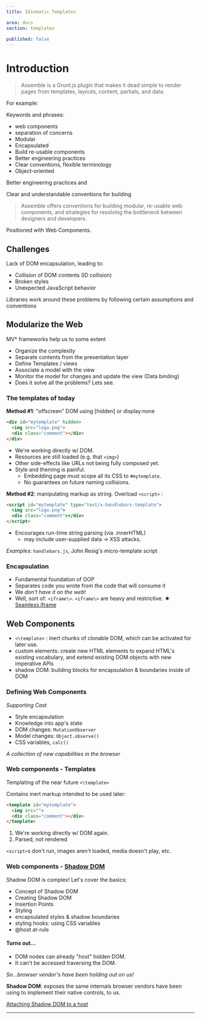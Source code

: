 ```yaml
---
title: Idiomatic Templates

area: docs
section: templates

published: false
---
```


# Introduction

> Assemble is a Grunt.js plugin that makes it dead simple to render pages from templates, layouts, content, partials, and data.

For example:



Keywords and phrases:
* web components
* separation of concerns
* Modular
* Encapsulated
* Build re-usable components
* Better engineering practices
* Clear conventions, flexible terminology
* Object-oriented

Better engineering practices and

Clear and understandable conventions for building


> Assemble offers conventions for building modular, re-usable web components, and strategies for resolving the bottleneck between designers and developers.

Positioned with Web Components.


## Challenges

Lack of DOM encapsulation, leading to:
* Collision of DOM contents (ID collision)
* Broken styles
* Unexpected JavaScript behavior

Libraries work around these problems by following certain assumptions and conventions

## Modularize the Web

MV* frameworks help us to some extent

* Organize the complexity
* Separate contents from the presentation layer
* Define Templates / views
* Associate a model with the view
* Monitor the model for changes and update the view (Data binding)
* Does it solve all the problems? Lets see.



### The templates of today

**Method #1**: "offscreen" DOM using [hidden] or display:none

``` html
<div id="mytemplate" hidden>
  <img src="logo.png">
  <div class="comment"></div>
</div>
```
* We're working directly w/ DOM.
* Resources are still loaded (e.g. that `<img>`)
* Other side-effects like URLs not being fully composed yet.
* Style and theming is painful.
  - Embedding page must scope all its CSS to `#mytemplate`.
  - No guarantees on future naming collisions.

**Method #2**: manipulating markup as string. Overload `<script>` :

``` html
<script id="mytemplate" type="text/x-handlebars-template">
  <img src="logo.png">
  <div class="comment"></div>
</script>
```

* Encourages run-time string parsing (via .innerHTML)
  * may include user-supplied data → XSS attacks.

_Examples_: `handlebars.js`, John Resig's micro-template script


### Encapsulation

* Fundamental foundation of OOP
* Separates code you wrote from the code that will consume it
* We _don't have it on the web_!
* Well, sort of: `<iframe\>`. `<iframe\>` are heavy and restrictive. ★ [Seamless iframe](http://benvinegar.github.com/seamless-talk)


## Web Components

* `<\template>` : inert chunks of clonable DOM, which can be activated for later use.
* custom elements: create new HTML elements to expand HTML's existing vocabulary, and extend existing DOM objects with new imperative APIs
* shadow DOM: building blocks for encapsulation & boundaries inside of DOM

### Defining Web Components

_Supporting Cast_

* Style encapsulation
* Knowledge into app's state
* DOM changes: `MutationObserver`
* Model changes: `Object.observe()`
* CSS variables, `calc()`

_A collection of new capabilities in the browser_


### Web components - Templates

Templating of the near future
`<\template>`

Contains inert markup intended to be used later:
``` html
<template id="mytemplate">
  <img src="">
  <div class="comment"></div>
</template>
```
1. We're working directly w/ DOM again.
2. Parsed, not rendered

`<script>`s don't run, images aren't loaded, media doesn't play, etc.


### Web components - [Shadow DOM](https://dvcs.w3.org/hg/webcomponents/raw-file/tip/spec/shadow/index.md)

Shadow DOM is complex! Let's cover the basics:

* Concept of Shadow DOM
* Creating Shadow DOM
* Insertion Points
* Styling
* encapsulated styles & shadow boundaries
* styling hooks: using CSS variables
* @host at-rule


#### Turns out...

* DOM nodes can already "host" hidden DOM.
* It can't be accessed traversing the DOM.

_So...browser vendor's have been holding out on us!_

**Shadow DOM**: exposes the same internals browser vendors have been using to implement their native controls, to us.

[Attaching Shadow DOM to a host](http://slides.varunkumar.me/webcomponents/images/shadow/shadow-trees.svg)




---



